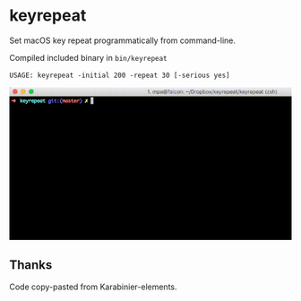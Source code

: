 # keyrepeat

Set macOS key repeat programmatically from command-line.

Compiled included binary in `bin/keyrepeat`

```
USAGE: keyrepeat -initial 200 -repeat 30 [-serious yes]
```

![keyrepeat](https://raw.githubusercontent.com/matti/keyrepeat/master/keyrepeat.gif)


## Thanks

Code copy-pasted from Karabinier-elements.

